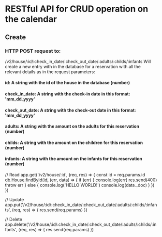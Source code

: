 # RESTful API for CRUD operation on the calendar

## **Create**
### **HTTP POST  request to:**
/v2/house/:id/:check_in_date/:check_out_date/:adults/:childs/:infants
Will create a new entry with in the database for a reservation with all the relevant details 
as in the request parameters:
#### **id:** A string with the id of the house in the database (number)
#### **check_in_date:** A string with the check-in date in this format: 'mm_dd_yyyy'
#### **check_out_date:** A string with the check-out date in this format: 'mm_dd_yyyy'
#### **adults:** A string with the amount on the adults for this reservation (number)
#### **childs:** A string with the amount on the children for this reservation (number)
#### **infants:** A string with the amount on the infants for this reservation (number)


// Read
app.get('/v2/house/:id', (req, res) => {
  const id = req.params.id
  db.House.findById(id, (err, data) => {
    if (err) {
      console.log(err)
      res.send(400)
      throw err
    } else {
      console.log('HELLO WORLD!')
      console.log(data._doc)
    }
  })
})

// Update
app.put('/v2/house/:id/:check_in_date/:check_out_date/:adults/:childs/:infants', (req, res) => {
  res.send(req.params)
})

// Delete
app.delete('/v2/house/:id/:check_in_date/:check_out_date/:adults/:childs/:infants', (req, res) => {
  res.send(req.params)
})